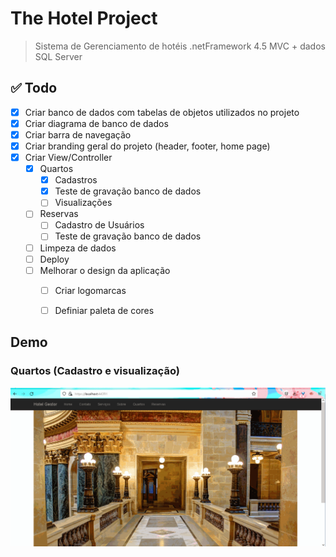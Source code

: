 # The Hotel Project
 
 > Sistema de Gerenciamento de hotéis  .netFramework 4.5 MVC + dados SQL Server 

## ✅ Todo 

- [x] Criar banco de dados com tabelas de objetos utilizados no projeto
- [x] Criar diagrama de banco de dados
- [x] Criar barra de navegação
- [x] Criar branding geral do projeto (header, footer, home page)
- [x] Criar View/Controller
  - [x] Quartos
    - [x] Cadastros
    - [x] Teste de gravação banco de dados
    - [ ] Visualizações
  - [ ] Reservas
    - [ ] Cadastro de Usuários
    - [ ] Teste de gravação banco de dados
  - [ ] Limpeza de dados
  - [ ] Deploy
  - [ ] Melhorar o design da aplicação
    - [ ] Criar logomarcas
    - [ ] Definiar paleta de cores


## Demo

### Quartos (Cadastro e visualização)

![](img/demo01.gif)

